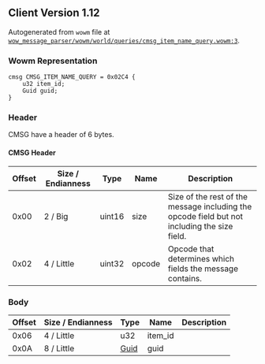 ## Client Version 1.12

Autogenerated from `wowm` file at [`wow_message_parser/wowm/world/queries/cmsg_item_name_query.wowm:3`](https://github.com/gtker/wow_messages/tree/main/wow_message_parser/wowm/world/queries/cmsg_item_name_query.wowm#L3).

### Wowm Representation
```rust,ignore
cmsg CMSG_ITEM_NAME_QUERY = 0x02C4 {
    u32 item_id;
    Guid guid;
}
```
### Header
CMSG have a header of 6 bytes.

#### CMSG Header
| Offset | Size / Endianness | Type   | Name   | Description |
| ------ | ----------------- | ------ | ------ | ----------- |
| 0x00   | 2 / Big           | uint16 | size   | Size of the rest of the message including the opcode field but not including the size field.|
| 0x02   | 4 / Little        | uint32 | opcode | Opcode that determines which fields the message contains.|
### Body
| Offset | Size / Endianness | Type | Name | Description |
| ------ | ----------------- | ---- | ---- | ----------- |
| 0x06 | 4 / Little | u32 | item_id |  |
| 0x0A | 8 / Little | [Guid](../spec/packed-guid.md) | guid |  |
